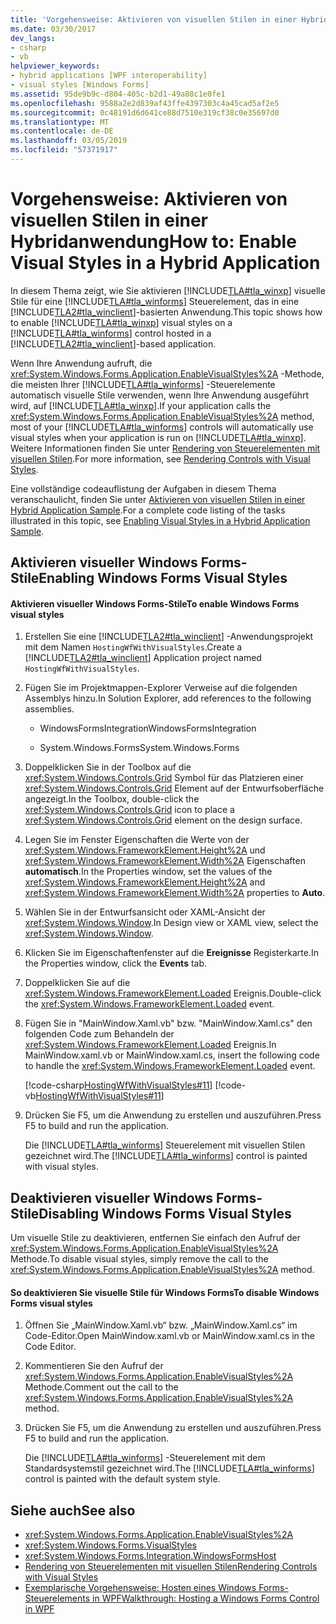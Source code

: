 ```yaml
---
title: 'Vorgehensweise: Aktivieren von visuellen Stilen in einer Hybridanwendung'
ms.date: 03/30/2017
dev_langs:
- csharp
- vb
helpviewer_keywords:
- hybrid applications [WPF interoperability]
- visual styles [Windows Forms]
ms.assetid: 95de9b9c-d804-405c-b2d1-49a88c1e0fe1
ms.openlocfilehash: 9588a2e2d839af43ffe4397303c4a45cad5af2e5
ms.sourcegitcommit: 0c48191d6d641ce88d7510e319cf38c0e35697d0
ms.translationtype: MT
ms.contentlocale: de-DE
ms.lasthandoff: 03/05/2019
ms.locfileid: "57371917"
---
```

# <a name="how-to-enable-visual-styles-in-a-hybrid-application"></a><span data-ttu-id="e80cd-102">Vorgehensweise: Aktivieren von visuellen Stilen in einer Hybridanwendung</span><span class="sxs-lookup"><span data-stu-id="e80cd-102">How to: Enable Visual Styles in a Hybrid Application</span></span>
<span data-ttu-id="e80cd-103">In diesem Thema zeigt, wie Sie aktivieren [!INCLUDE[TLA#tla_winxp](../../../../includes/tlasharptla-winxp-md.md)] visuelle Stile für eine [!INCLUDE[TLA#tla_winforms](../../../../includes/tlasharptla-winforms-md.md)] Steuerelement, das in eine [!INCLUDE[TLA2#tla_winclient](../../../../includes/tla2sharptla-winclient-md.md)]-basierten Anwendung.</span><span class="sxs-lookup"><span data-stu-id="e80cd-103">This topic shows how to enable [!INCLUDE[TLA#tla_winxp](../../../../includes/tlasharptla-winxp-md.md)] visual styles on a [!INCLUDE[TLA#tla_winforms](../../../../includes/tlasharptla-winforms-md.md)] control hosted in a [!INCLUDE[TLA2#tla_winclient](../../../../includes/tla2sharptla-winclient-md.md)]-based application.</span></span>  
  
 <span data-ttu-id="e80cd-104">Wenn Ihre Anwendung aufruft, die <xref:System.Windows.Forms.Application.EnableVisualStyles%2A> -Methode, die meisten Ihrer [!INCLUDE[TLA#tla_winforms](../../../../includes/tlasharptla-winforms-md.md)] -Steuerelemente automatisch visuelle Stile verwenden, wenn Ihre Anwendung ausgeführt wird, auf [!INCLUDE[TLA#tla_winxp](../../../../includes/tlasharptla-winxp-md.md)].</span><span class="sxs-lookup"><span data-stu-id="e80cd-104">If your application calls the <xref:System.Windows.Forms.Application.EnableVisualStyles%2A> method, most of your [!INCLUDE[TLA#tla_winforms](../../../../includes/tlasharptla-winforms-md.md)] controls will automatically use visual styles when your application is run on [!INCLUDE[TLA#tla_winxp](../../../../includes/tlasharptla-winxp-md.md)].</span></span> <span data-ttu-id="e80cd-105">Weitere Informationen finden Sie unter [Rendering von Steuerelementen mit visuellen Stilen](../../winforms/controls/rendering-controls-with-visual-styles.md).</span><span class="sxs-lookup"><span data-stu-id="e80cd-105">For more information, see [Rendering Controls with Visual Styles](../../winforms/controls/rendering-controls-with-visual-styles.md).</span></span>  
  
 <span data-ttu-id="e80cd-106">Eine vollständige codeauflistung der Aufgaben in diesem Thema veranschaulicht, finden Sie unter [Aktivieren von visuellen Stilen in einer Hybrid Application Sample](https://go.microsoft.com/fwlink/?LinkID=159986).</span><span class="sxs-lookup"><span data-stu-id="e80cd-106">For a complete code listing of the tasks illustrated in this topic, see [Enabling Visual Styles in a Hybrid Application Sample](https://go.microsoft.com/fwlink/?LinkID=159986).</span></span>  
  
## <a name="enabling-windows-forms-visual-styles"></a><span data-ttu-id="e80cd-107">Aktivieren visueller Windows Forms-Stile</span><span class="sxs-lookup"><span data-stu-id="e80cd-107">Enabling Windows Forms Visual Styles</span></span>  
  
#### <a name="to-enable-windows-forms-visual-styles"></a><span data-ttu-id="e80cd-108">Aktivieren visueller Windows Forms-Stile</span><span class="sxs-lookup"><span data-stu-id="e80cd-108">To enable Windows Forms visual styles</span></span>  
  
1.  <span data-ttu-id="e80cd-109">Erstellen Sie eine [!INCLUDE[TLA2#tla_winclient](../../../../includes/tla2sharptla-winclient-md.md)] -Anwendungsprojekt mit dem Namen `HostingWfWithVisualStyles`.</span><span class="sxs-lookup"><span data-stu-id="e80cd-109">Create a [!INCLUDE[TLA2#tla_winclient](../../../../includes/tla2sharptla-winclient-md.md)] Application project named `HostingWfWithVisualStyles`.</span></span>  
  
2.  <span data-ttu-id="e80cd-110">Fügen Sie im Projektmappen-Explorer Verweise auf die folgenden Assemblys hinzu.</span><span class="sxs-lookup"><span data-stu-id="e80cd-110">In Solution Explorer, add references to the following assemblies.</span></span>  
  
    -   <span data-ttu-id="e80cd-111">WindowsFormsIntegration</span><span class="sxs-lookup"><span data-stu-id="e80cd-111">WindowsFormsIntegration</span></span>  
  
    -   <span data-ttu-id="e80cd-112">System.Windows.Forms</span><span class="sxs-lookup"><span data-stu-id="e80cd-112">System.Windows.Forms</span></span>  
  
3.  <span data-ttu-id="e80cd-113">Doppelklicken Sie in der Toolbox auf die <xref:System.Windows.Controls.Grid> Symbol für das Platzieren einer <xref:System.Windows.Controls.Grid> Element auf der Entwurfsoberfläche angezeigt.</span><span class="sxs-lookup"><span data-stu-id="e80cd-113">In the Toolbox, double-click the <xref:System.Windows.Controls.Grid> icon to place a <xref:System.Windows.Controls.Grid> element on the design surface.</span></span>  
  
4.  <span data-ttu-id="e80cd-114">Legen Sie im Fenster Eigenschaften die Werte von der <xref:System.Windows.FrameworkElement.Height%2A> und <xref:System.Windows.FrameworkElement.Width%2A> Eigenschaften **automatisch**.</span><span class="sxs-lookup"><span data-stu-id="e80cd-114">In the Properties window, set the values of the <xref:System.Windows.FrameworkElement.Height%2A> and <xref:System.Windows.FrameworkElement.Width%2A> properties to **Auto**.</span></span>  
  
5.  <span data-ttu-id="e80cd-115">Wählen Sie in der Entwurfsansicht oder XAML-Ansicht der <xref:System.Windows.Window>.</span><span class="sxs-lookup"><span data-stu-id="e80cd-115">In Design view or XAML view, select the <xref:System.Windows.Window>.</span></span>  
  
6.  <span data-ttu-id="e80cd-116">Klicken Sie im Eigenschaftenfenster auf die **Ereignisse** Registerkarte.</span><span class="sxs-lookup"><span data-stu-id="e80cd-116">In the Properties window, click the **Events** tab.</span></span>  
  
7.  <span data-ttu-id="e80cd-117">Doppelklicken Sie auf die <xref:System.Windows.FrameworkElement.Loaded> Ereignis.</span><span class="sxs-lookup"><span data-stu-id="e80cd-117">Double-click the <xref:System.Windows.FrameworkElement.Loaded> event.</span></span>
  
8.  <span data-ttu-id="e80cd-118">Fügen Sie in "MainWindow.Xaml.vb" bzw. "MainWindow.Xaml.cs" den folgenden Code zum Behandeln der <xref:System.Windows.FrameworkElement.Loaded> Ereignis.</span><span class="sxs-lookup"><span data-stu-id="e80cd-118">In MainWindow.xaml.vb or MainWindow.xaml.cs, insert the following code to handle the <xref:System.Windows.FrameworkElement.Loaded> event.</span></span>  
  
     [!code-csharp[HostingWfWithVisualStyles#11](~/samples/snippets/csharp/VS_Snippets_Wpf/HostingWfWithVisualStyles/CSharp/HostingWfWithVisualStyles/Window1.xaml.cs#11)]
     [!code-vb[HostingWfWithVisualStyles#11](~/samples/snippets/visualbasic/VS_Snippets_Wpf/HostingWfWithVisualStyles/VisualBasic/HostingWfWithVisualStyles/Window1.xaml.vb#11)]  
  
9. <span data-ttu-id="e80cd-119">Drücken Sie F5, um die Anwendung zu erstellen und auszuführen.</span><span class="sxs-lookup"><span data-stu-id="e80cd-119">Press F5 to build and run the application.</span></span>  
  
     <span data-ttu-id="e80cd-120">Die [!INCLUDE[TLA#tla_winforms](../../../../includes/tlasharptla-winforms-md.md)] Steuerelement mit visuellen Stilen gezeichnet wird.</span><span class="sxs-lookup"><span data-stu-id="e80cd-120">The [!INCLUDE[TLA#tla_winforms](../../../../includes/tlasharptla-winforms-md.md)] control is painted with visual styles.</span></span>  
  
## <a name="disabling-windows-forms-visual-styles"></a><span data-ttu-id="e80cd-121">Deaktivieren visueller Windows Forms-Stile</span><span class="sxs-lookup"><span data-stu-id="e80cd-121">Disabling Windows Forms Visual Styles</span></span>  
 <span data-ttu-id="e80cd-122">Um visuelle Stile zu deaktivieren, entfernen Sie einfach den Aufruf der <xref:System.Windows.Forms.Application.EnableVisualStyles%2A> Methode.</span><span class="sxs-lookup"><span data-stu-id="e80cd-122">To disable visual styles, simply remove the call to the <xref:System.Windows.Forms.Application.EnableVisualStyles%2A> method.</span></span>  
  
#### <a name="to-disable-windows-forms-visual-styles"></a><span data-ttu-id="e80cd-123">So deaktivieren Sie visuelle Stile für Windows Forms</span><span class="sxs-lookup"><span data-stu-id="e80cd-123">To disable Windows Forms visual styles</span></span>  
  
1.  <span data-ttu-id="e80cd-124">Öffnen Sie „MainWindow.Xaml.vb“ bzw. „MainWindow.Xaml.cs“ im Code-Editor.</span><span class="sxs-lookup"><span data-stu-id="e80cd-124">Open MainWindow.xaml.vb or MainWindow.xaml.cs in the Code Editor.</span></span>  
  
2.  <span data-ttu-id="e80cd-125">Kommentieren Sie den Aufruf der <xref:System.Windows.Forms.Application.EnableVisualStyles%2A> Methode.</span><span class="sxs-lookup"><span data-stu-id="e80cd-125">Comment out the call to the <xref:System.Windows.Forms.Application.EnableVisualStyles%2A> method.</span></span>  
  
3.  <span data-ttu-id="e80cd-126">Drücken Sie F5, um die Anwendung zu erstellen und auszuführen.</span><span class="sxs-lookup"><span data-stu-id="e80cd-126">Press F5 to build and run the application.</span></span>  
  
     <span data-ttu-id="e80cd-127">Die [!INCLUDE[TLA#tla_winforms](../../../../includes/tlasharptla-winforms-md.md)] -Steuerelement mit dem Standardsystemstil gezeichnet wird.</span><span class="sxs-lookup"><span data-stu-id="e80cd-127">The [!INCLUDE[TLA#tla_winforms](../../../../includes/tlasharptla-winforms-md.md)] control is painted with the default system style.</span></span>  
  
## <a name="see-also"></a><span data-ttu-id="e80cd-128">Siehe auch</span><span class="sxs-lookup"><span data-stu-id="e80cd-128">See also</span></span>
- <xref:System.Windows.Forms.Application.EnableVisualStyles%2A>
- <xref:System.Windows.Forms.VisualStyles>
- <xref:System.Windows.Forms.Integration.WindowsFormsHost>
- [<span data-ttu-id="e80cd-129">Rendering von Steuerelementen mit visuellen Stilen</span><span class="sxs-lookup"><span data-stu-id="e80cd-129">Rendering Controls with Visual Styles</span></span>](../../winforms/controls/rendering-controls-with-visual-styles.md)
- [<span data-ttu-id="e80cd-130">Exemplarische Vorgehensweise: Hosten eines Windows Forms-Steuerelements in WPF</span><span class="sxs-lookup"><span data-stu-id="e80cd-130">Walkthrough: Hosting a Windows Forms Control in WPF</span></span>](walkthrough-hosting-a-windows-forms-control-in-wpf.md)

